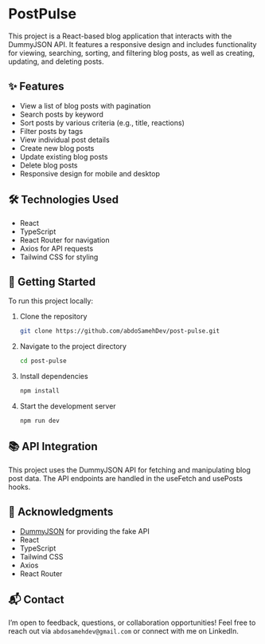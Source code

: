 # PostPulse

<!-- **Live Demo**: [Visit EVOGYM](https://evogym-5dm.pages.dev/) -->

This project is a React-based blog application that interacts with the DummyJSON API. It features a responsive design and includes functionality for viewing, searching, sorting, and filtering blog posts, as well as creating, updating, and deleting posts.

## ✨ Features

- View a list of blog posts with pagination
- Search posts by keyword
- Sort posts by various criteria (e.g., title, reactions)
- Filter posts by tags
- View individual post details
- Create new blog posts
- Update existing blog posts
- Delete blog posts
- Responsive design for mobile and desktop

## 🛠 Technologies Used

- React
- TypeScript
- React Router for navigation
- Axios for API requests
- Tailwind CSS for styling

## 🚀 Getting Started

To run this project locally:

1. Clone the repository
   ```bash
   git clone https://github.com/abdoSamehDev/post-pulse.git
   ```
2. Navigate to the project directory

   ```bash
   cd post-pulse
   ```

3. Install dependencies

   ```bash
   npm install
   ```

4. Start the development server

   ```bash
   npm run dev
   ```

## 📚 API Integration

This project uses the DummyJSON API for fetching and manipulating blog post data. The API endpoints are handled in the useFetch and usePosts hooks.

## 🎥 Acknowledgments

- [DummyJSON](https://dummyjson.com/docs) for providing the fake API
- React
- TypeScript
- Tailwind CSS
- Axios
- React Router

## 📬 Contact

I’m open to feedback, questions, or collaboration opportunities! Feel free to reach out via `abdosamehdev@gmail.com` or connect with me on LinkedIn.
